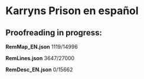 # Karryns Prison en español  

## Proofreading in progress:  

**RemMap_EN.json**  1119/14996  
  
**RemLines.json**   3647/27000  
  
**RemDesc_EN.json** 0/15662  
  
